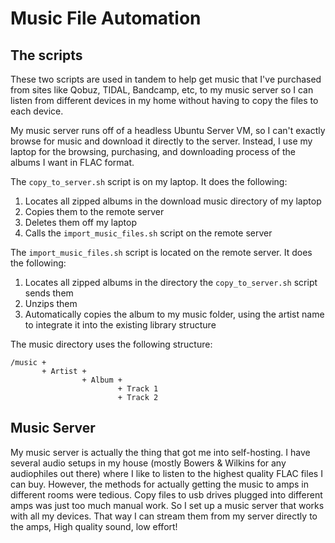 # Music File Automation

## The scripts
These two scripts are used in tandem to help get music that I've purchased from sites like Qobuz, TIDAL, Bandcamp, etc, to my music server so I can listen from different devices in my home without having to copy the files to each device.

My music server runs off of a headless Ubuntu Server VM, so I can't exactly browse for music and download it directly to the server. Instead, I use my laptop for the browsing, purchasing, and downloading process of the albums I want in FLAC format.

The `copy_to_server.sh` script is on my laptop. It does the following:
  1. Locates all zipped albums in the download music directory of my laptop
  2. Copies them to the remote server
  3. Deletes them off my laptop
  4. Calls the `import_music_files.sh` script on the remote server

The `import_music_files.sh` script is located on the remote server. It does the following:
  1. Locates all zipped albums in the directory the `copy_to_server.sh` script sends them
  2. Unzips them
  3. Automatically copies the album to my music folder, using the artist name to integrate it into the existing library structure

The music directory uses the following structure:
```
/music +
       + Artist +
                + Album +
                        + Track 1
                        + Track 2
```

## Music Server
My music server is actually the thing that got me into self-hosting. I have several audio setups in my house (mostly Bowers & Wilkins for any audiophiles out there) where I like to listen to the highest quality FLAC files I can buy.
However, the methods for actually getting the music to amps in different rooms were tedious. Copy files to usb drives plugged into different amps was just too much manual work. So I set up a music server that works with all my devices. That way I can stream them from my server directly to the amps,
High quality sound, low effort!
